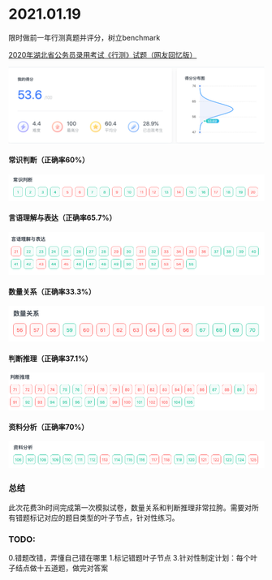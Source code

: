 # 2021.01.19
限时做前一年行测真题并评分，树立benchmark

[2020年湖北省公务员录用考试《行测》试题（网友回忆版）](https://www.fenbi.com/spa/tiku/exam/practice/xingce/xingce/1203901422/3)

![img.png](image/img.png)

#### 常识判断（正确率60%）
![img_1.png](image/img_1.png)

#### 言语理解与表达（正确率65.7%）
![img_2.png](image/img_2.png)

#### 数量关系（正确率33.3%）
![img_3.png](image/img_3.png)

#### 判断推理（正确率37.1%）
![img_4.png](image/img_4.png)

#### 资料分析（正确率70%）
![img_5.png](image/img_5.png)

### 总结
此次花费3h时间完成第一次模拟试卷，数量关系和判断推理非常拉胯。需要对所有错题标记对应的题目类型的叶子节点，针对性练习。

### TODO:
0.错题改错，弄懂自己错在哪里
1.标记错题叶子节点
3.针对性制定计划：每个叶子结点做十五道题，做完对答案
